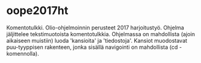# oope2017ht

Komentotulkki. Olio-ohjelmoinnin perusteet 2017 harjoitustyö.
Ohjelma jäljittelee tekstimuotoista komentotulkkia. Ohjelmassa on mahdollista (ajoin aikaiseen muistiin) luoda 'kansioita' ja 'tiedostoja'. Kansiot muodostavat puu-tyyppisen rakenteen, jonka sisällä navigointi on mahdollista (cd - komennolla).
